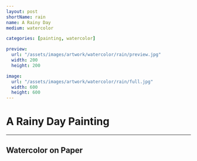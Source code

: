 ```yaml
---
layout: post
shortName: rain
name: A Rainy Day
medium: watercolor

categories: [painting, watercolor]

preview:
  url: "/assets/images/artwork/watercolor/rain/preview.jpg"
  width: 200
  height: 200

image:
  url: "/assets/images/artwork/watercolor/rain/full.jpg"
  width: 600
  height: 600
---
```


# A Rainy Day Painting
---
## Watercolor on Paper